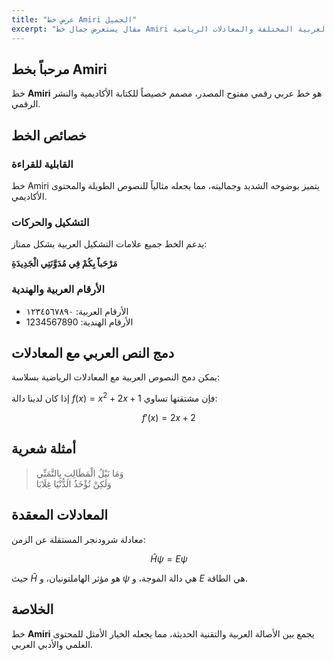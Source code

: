 ```yaml
---
title: "عرض خط Amiri الجميل"
excerpt: "مقال يستعرض جمال خط Amiri مع أمثلة على النصوص العربية المختلفة والمعادلات الرياضية."
---
```


## مرحباً بخط Amiri

خط **Amiri** هو خط عربي رقمي مفتوح المصدر، مصمم خصيصاً للكتابة الأكاديمية والنشر الرقمي.

## خصائص الخط

### القابلية للقراءة
خط Amiri يتميز بوضوحه الشديد وجماليته، مما يجعله مثالياً للنصوص الطويلة والمحتوى الأكاديمي.

### التشكيل والحركات
يدعم الخط جميع علامات التشكيل العربية بشكل ممتاز:

**مَرْحَباً بِكُمْ فِي مُدَوَّنَتِي الْجَدِيدَةِ**

### الأرقام العربية والهندية
- الأرقام العربية: ١٢٣٤٥٦٧٨٩٠
- الأرقام الهندية: 1234567890

## دمج النص العربي مع المعادلات

يمكن دمج النصوص العربية مع المعادلات الرياضية بسلاسة:

إذا كان لدينا دالة $f(x) = x^2 + 2x + 1$ فإن مشتقتها تساوي:

$$f'(x) = 2x + 2$$

## أمثلة شعرية

> وَمَا نَيْلُ الْمَطَالِبِ بِالتَّمَنِّي  
> وَلَكِنْ تُؤْخَذُ الدُّنْيَا غِلَابَا

## المعادلات المعقدة

معادلة شرودنجر المستقلة عن الزمن:

$$\hat{H}\psi = E\psi$$

حيث $\hat{H}$ هو مؤثر الهاملتونيان، و $\psi$ هي دالة الموجة، و $E$ هي الطاقة.

## الخلاصة

خط **Amiri** يجمع بين الأصالة العربية والتقنية الحديثة، مما يجعله الخيار الأمثل للمحتوى العلمي والأدبي العربي. 